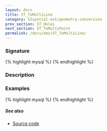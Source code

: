 ```yaml
---
layout: docs
title: ST_ToMultiLine
category: h2spatial-ext/geometry-conversion
prev_section: ST_Holes
next_section: ST_ToMultiPoint
permalink: /docs/dev/ST_ToMultiLine/
---
```


### Signature

{% highlight mysql %}
{% endhighlight %}

### Description


### Examples

{% highlight mysql %}
{% endhighlight %}

##### See also

* [Source code](https://github.com/irstv/H2GIS/blob/master/h2spatial-ext/src/main/java/org/h2gis/h2spatialext/function/spatial/convert/ST_ToMultiLine.java)
